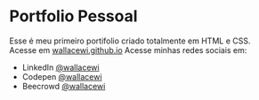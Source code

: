 # Portfolio Pessoal
Esse é meu primeiro portifolio criado totalmente em HTML e CSS.<br>
Acesse em [wallacewi.github.io](https://wallacewi.github.io) Acesse minhas redes sociais em:

* LinkedIn [@wallacewi](https://www.linkedin.com/in/wallacewi/)
* Codepen [@wallacewi](https://codepen.io/wallacewi)
* Beecrowd [@wallacewi](https://www.beecrowd.com.br/judge/pt/profile/604174)
